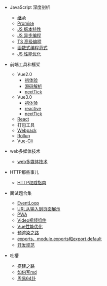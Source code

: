 - JavaScript 深度剖析
  - [继承](JavaScript深度剖析/继承.md)
  - [Promise](JavaScript深度剖析/Promise.md)
  - [JS 版本特性](JavaScript深度剖析/JS版本特性.md) 
  - [JS 异步编程](JavaScript深度剖析/JS异步编程.md) 
  - [TS 高级编程](JavaScript深度剖析/TS高级编程.md) 
  - [函数式编程范式](JavaScript深度剖析/函数式编程范式.md) 
  - [JS 性能优化](JavaScript深度剖析/JS性能优化.md) 

- 前端工具和框架
  - Vue2.0 
    - [初体验](Vue2/Vue初体验.md)
    - [源码解析](Vue2/源码解析.md)
    - [nextTick](Vue2/nextTick.md)
  - Vue3.0
    - [初体验](Vue3/Vue初体验.md)
    - [reactive](Vue3/reactive.md)
    - [nextTick](Vue3/nextTick.md)
  - [React](React/React.md) 
  - 打包工具
  - [Webpack](打包工具/Webpack.md)
  - [Rollup](打包工具/Rollup.md)
  - [Vue-Cli](打包工具/Vue-Cli.md)
  
- web多媒体技术
  - [web多媒体技术](多媒体/web多媒体技术.md)

- HTTP那些事儿
  - [HTTP权威指南](HTTP/HTTP权威指南.md)

- 面试题合集
  - [EventLoop](面试题合集/EventLoop.md) 
  - [URL从输入到页面展示](面试题合集/URL从输入到页面展示.md)
  - [PWA](面试题合集/PWA.md)
  - [Video视频组件](面试题合集/Video视频播放.md)
  - [Vue性能优化](面试题合集/Vue性能优化.md)
  - [预渲染之路](面试题合集/预渲染之路.md)
  - [exports、module.exports和export default](面试题合集/exports、module.exports和export-default.md) 
  - [开发规范](面试题合集/开发规范.md) 

- 吐槽
  - [搭建之路](吐槽/wdnmd.md)
  - [如何写md](吐槽/example.md)
  - [周易64卦](吐槽/周易.md)